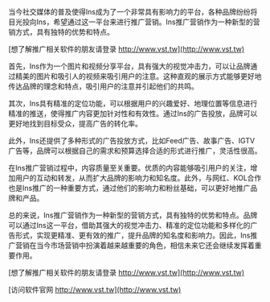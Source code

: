 当今社交媒体的普及使得Ins成为了一个非常具有影响力的平台，各种品牌纷纷将目光投向Ins，希望通过这一平台来进行推广营销。Ins推广营销作为一种新型的营销方式，具有独特的优势和特点。

[想了解推广相关软件的朋友请登录 http://www.vst.tw](http://www.vst.tw)

首先，Ins作为一个图片和视频分享平台，具有强大的视觉冲击力，可以让品牌通过精美的图片和吸引人的视频来吸引用户的注意。这种直观的展示方式能够更好地传达品牌的理念和特点，吸引用户的注意并引起他们的共鸣。

其次，Ins具有精准的定位功能，可以根据用户的兴趣爱好、地理位置等信息进行精准的推送，使得推广内容更加针对性和有效性。通过Ins的广告投放，品牌可以更好地找到目标受众，提高广告的转化率。

此外，Ins还提供了多种形式的广告投放方式，比如Feed广告、故事广告、IGTV广告等，品牌可以根据自己的需求和预算选择合适的形式进行推广，灵活性很高。

在Ins推广营销过程中，内容质量至关重要。优质的内容能够吸引用户的关注，增加用户的互动和转发，从而扩大品牌的影响力和知名度。此外，与网红、KOL合作也是Ins推广的一种重要方式，通过他们的影响力和粉丝基础，可以更好地推广品牌和产品。

总的来说，Ins推广营销作为一种新型的营销方式，具有独特的优势和特点。品牌可以通过Ins这一平台，借助其强大的视觉冲击力、精准的定位功能和多样化的广告形式，实现更精准、更有效的推广，提升品牌的知名度和影响力。因此，Ins推广营销在当今市场营销中扮演着越来越重要的角色，相信未来它还会继续发挥着重要作用。

[想了解推广相关软件的朋友请登录 http://www.vst.tw](http://www.vst.tw)


[访问软件官网 http://www.vst.tw](http://www.vst.tw)
